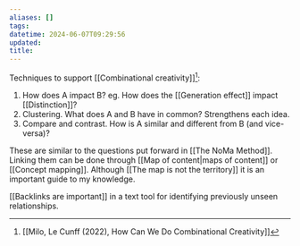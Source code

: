 ```yaml
---
aliases: []
tags: 
datetime: 2024-06-07T09:29:56
updated: 
title: 
---
```

Techniques to support [[Combinational creativity]][^1]:

1. How does A impact B? eg. How does the [[Generation effect]] impact [[Distinction]]?
2. Clustering. What does A and B have in common? Strengthens each idea. 
3. Compare and contrast. How is A similar and different from B (and vice-versa)?

These are similar to the questions put forward in [[The NoMa Method]]. Linking them can be done through [[Map of content|maps of content]] or [[Concept mapping]]. Although [[The map is not the territory]] it is an important guide to my knowledge.

[[Backlinks are important]] in a text tool for identifying previously unseen relationships.

[^1]: [[Milo, Le Cunff (2022), How Can We Do Combinational Creativity]]